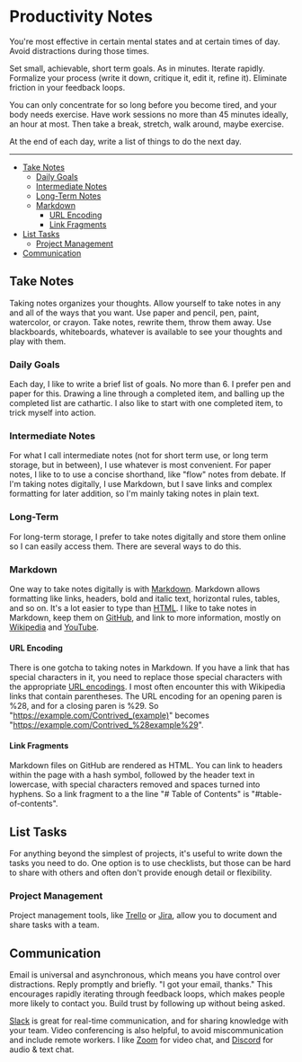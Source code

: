 # Productivity Notes

You're most effective in certain mental states and at certain times of day.
Avoid distractions during those times.

Set small, achievable, short term goals.  As in minutes.  Iterate rapidly.
Formalize your process (write it down, critique it, edit it, refine it).
Eliminate friction in your feedback loops.

You can only concentrate for so long before you become tired, and your body
needs exercise.  Have work sessions no more than 45 minutes ideally, an hour at
most.  Then take a break, stretch, walk around, maybe exercise.

At the end of each day, write a list of things to do the next day.

---

- [Take Notes](#take-notes)
  - [Daily Goals](#daily-goals)
  - [Intermediate Notes](#intermediate-notes)
  - [Long-Term Notes](#long-term-notes)
  - [Markdown](#markdown)
    - [URL Encoding](#url-encoding)
    - [Link Fragments](#link-fragments)
- [List Tasks](#list-tasks)
  - [Project Management](#project-management)
- [Communication](#communication)

## Take Notes
Taking notes organizes your thoughts.  Allow yourself to take notes in any and
all of the ways that you want.  Use paper and pencil, pen, paint, watercolor,
or crayon.  Take notes, rewrite them, throw them away.  Use blackboards,
whiteboards, whatever is available to see your thoughts and play with them.

### Daily Goals
Each day, I like to write a brief list of goals.  No more than 6.  I prefer pen
and paper for this.  Drawing a line through a completed item, and balling up the
completed list are cathartic.  I also like to start with one completed item, to
trick myself into action.

### Intermediate Notes
For what I call intermediate notes (not for short term use, or long term
storage, but in between), I use whatever is most convenient.  For paper notes,
I like to to use a concise shorthand, like "flow" notes from debate.  If I'm
taking notes digitally, I use Markdown, but I save links and complex formatting
for later addition, so I'm mainly taking notes in plain text.

### Long-Term
For long-term storage, I prefer to take notes digitally and store them online
so I can easily access them.  There are several ways to do this.

### Markdown
One way to take notes digitally is with
[Markdown](https://www.markdownguide.org/cheat-sheet/).  Markdown allows
formatting like links, headers, bold and italic text, horizontal rules, tables,
and so on.  It's a lot easier to type than
[HTML](https://en.wikipedia.org/wiki/HTML#Markup).  I like to take notes in
Markdown, keep them on [GitHub](https://github.com/), and link to more
information, mostly on [Wikipedia](https://en.wikipedia.org/) and
[YouTube](https://www.youtube.com/).

#### URL Encoding
There is one gotcha to taking notes in Markdown.  If you have a link that has
special characters in it, you need to replace those special characters with
the appropriate [URL
encodings](https://en.wikipedia.org/wiki/Percent-encoding).  I most often
encounter this with Wikipedia links that contain parentheses.  The URL encoding
for an opening paren is %28, and for a closing paren is %29.  So
"https://example.com/Contrived_(example)" becomes
"https://example.com/Contrived_%28example%29".

#### Link Fragments
Markdown files on GitHub are rendered as HTML.  You can link to headers within
the page with a hash symbol, followed by the header text in lowercase, with
special characters removed and spaces turned into hyphens.  So a link fragment
to a the line "# Table of Contents" is "#table-of-contents".

## List Tasks
For anything beyond the simplest of projects, it's useful to write down the
tasks you need to do.  One option is to use checklists, but those can be hard
to share with others and often don't provide enough detail or flexibility.

### Project Management
Project management tools, like [Trello](https://trello.com/) or
[Jira](https://www.atlassian.com/software/jira), allow you to document and
share tasks with a team.

## Communication
Email is universal and asynchronous, which means you have control over distractions.
Reply promptly and briefly.  "I got your email, thanks."  This encourages rapidly
iterating through feedback loops, which makes people more likely to contact you.
Build trust by following up without being asked.

[Slack](https://slack.com/) is great for real-time communication, and for
sharing knowledge with your team.  Video conferencing is also helpful, to avoid
miscommunication and include remote workers.  I like [Zoom](https://zoom.us/)
for video chat, and [Discord](https://discordapp.com/) for audio & text chat.
